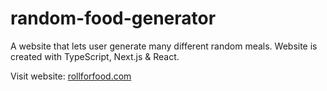 # random-food-generator
A website that lets user generate many different random meals. Website is created with TypeScript, Next.js &amp; React.

Visit website: [rollforfood.com](rollforfood.com "Roll for Food")
